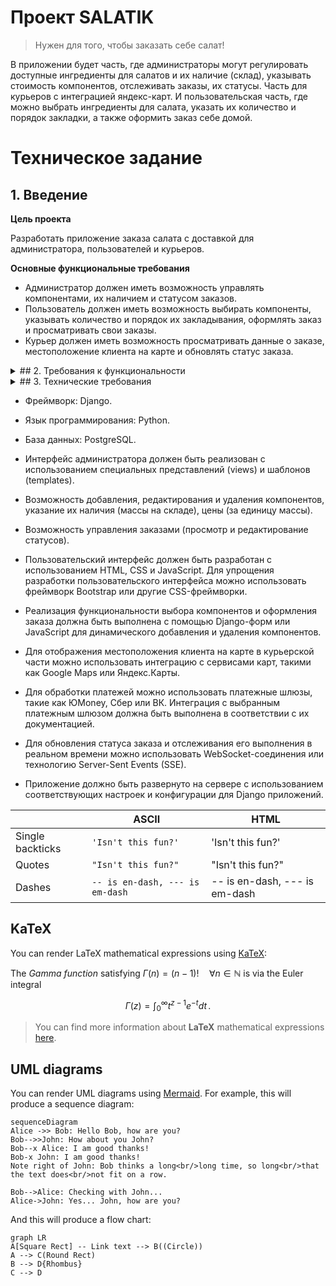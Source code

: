 # Проект SALATIK 
> Нужен для того, чтобы заказать себе салат!

В приложении будет часть, где администраторы могут регулировать доступные ингредиенты для салатов и их наличие (склад), указывать стоимость компонентов, отслеживать заказы, их статусы. Часть для курьеров с интеграцией яндекс-карт. И пользовательская часть, где можно выбрать ингредиенты для салата, указать их количество и порядок закладки, а также оформить заказ себе домой.


# Техническое задание

## 1. Введение

**Цель проекта**

Разработать приложение заказа салата с доставкой для администратора, пользователей и курьеров.

**Основные функциональные требования**

-   Администратор должен иметь возможность управлять компонентами, их наличием и статусом заказов.    
-   Пользователь должен иметь возможность выбирать компоненты, указывать количество и порядок их закладывания, оформлять заказ и просматривать свои заказы.    
-   Курьер должен иметь возможность просматривать данные о заказе, местоположение клиента на карте и обновлять статус заказа.

<details>
<summary>## 2. Требования к функциональности</summary>

**2.1. Администраторская часть**

-   Авторизация администратора
-   Управление компонентами  
-- *Добавление, редактирование и удаление компонентов с указанием названия, фотографии, описания и массы в наличии.*  
-- *Просмотр списка компонентов с указанием их текущего количества.*
-   Управление заказами
-- *Просмотр списка заказов с указанием статуса и деталей заказа.*
-- *Изменение статуса заказа (например, «в обработке», «готовится», «доставляется», «доставлен», «отменён»).*

**2.2. Пользовательская часть**

- Регистрация и аутентификация пользователей.    
- Просмотр списка доступных компонентов с указанием их массы в наличии.    
- Выбор компонентов, указание количества и порядка их закладывания в салат.    
- Оформление заказа с указанием адреса доставки и выбором оплаты.    
- Просмотр списка собственных заказов с указанием статуса и деталей заказа.

**2.3. Курьерская часть**

- Авторизация курьера.    
- Просмотр списка заказов, которые требуется доставить.    
- Просмотр подробной информации о заказе, включая адрес доставки и контактные данные клиента.    
- Обновление статуса заказа (например, «взят в доставку», «доставлен клиенту»).
</details>


<details>
<summary>## 3. Технические требования</summary>



</details>


- Фреймворк: Django.    
- Язык программирования: Python.    
- База данных: PostgreSQL.

-  Интерфейс администратора должен быть реализован с использованием специальных представлений (views) и шаблонов (templates).
-  Возможность добавления, редактирования и удаления компонентов, указание их наличия (массы на складе), цены (за единицу массы).    
- Возможность управления заказами (просмотр и редактирование статусов).
-  Пользовательский интерфейс должен быть разработан с использованием HTML, CSS и JavaScript. Для упрощения разработки пользовательского интерфейса можно использовать фреймворк Bootstrap или другие CSS-фреймворки.    
-  Реализация функциональности выбора компонентов и оформления заказа должна быть выполнена с помощью Django-форм или JavaScript для динамического добавления и удаления компонентов.    
- Для отображения местоположения клиента на карте в курьерской части можно использовать интеграцию с сервисами карт, такими как Google Maps или Яндекс.Карты.    
-  Для обработки платежей можно использовать платежные шлюзы, такие как ЮMoney, Сбер или ВК. Интеграция с выбранным платежным шлюзом должна быть выполнена в соответствии с их документацией.    
- Для обновления статуса заказа и отслеживания его выполнения в реальном времени можно использовать WebSocket-соединения или технологию Server-Sent Events (SSE).    
- Приложение должно быть развернуто на сервере с использованием соответствующих настроек и конфигурации для Django приложений.








|                |ASCII                          |HTML                         |
|----------------|-------------------------------|-----------------------------|
|Single backticks|`'Isn't this fun?'`            |'Isn't this fun?'            |
|Quotes          |`"Isn't this fun?"`            |"Isn't this fun?"            |
|Dashes          |`-- is en-dash, --- is em-dash`|-- is en-dash, --- is em-dash|


## KaTeX

You can render LaTeX mathematical expressions using [KaTeX](https://khan.github.io/KaTeX/):

The *Gamma function* satisfying $\Gamma(n) = (n-1)!\quad\forall n\in\mathbb N$ is via the Euler integral

$$
\Gamma(z) = \int_0^\infty t^{z-1}e^{-t}dt\,.
$$

> You can find more information about **LaTeX** mathematical expressions [here](http://meta.math.stackexchange.com/questions/5020/mathjax-basic-tutorial-and-quick-reference).


## UML diagrams

You can render UML diagrams using [Mermaid](https://mermaidjs.github.io/). For example, this will produce a sequence diagram:

```mermaid
sequenceDiagram
Alice ->> Bob: Hello Bob, how are you?
Bob-->>John: How about you John?
Bob--x Alice: I am good thanks!
Bob-x John: I am good thanks!
Note right of John: Bob thinks a long<br/>long time, so long<br/>that the text does<br/>not fit on a row.

Bob-->Alice: Checking with John...
Alice->John: Yes... John, how are you?
```

And this will produce a flow chart:

```mermaid
graph LR
A[Square Rect] -- Link text --> B((Circle))
A --> C(Round Rect)
B --> D{Rhombus}
C --> D
```
